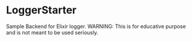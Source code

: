 # LoggerStarter

Sample Backend for Elixir logger.
WARNING: This is for educative purpose and is not meant to be used seriously.
